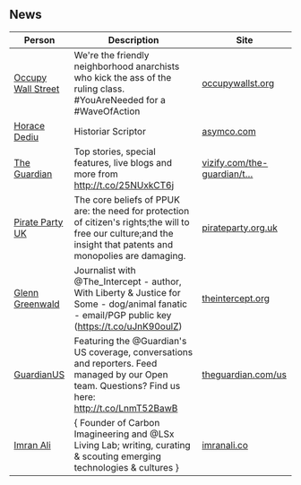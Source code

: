 ## News

| Person | Description | Site | 
|--------|-------------|------|
|[Occupy Wall Street](http://twitter.com/OccupyWallSt)|We're the friendly neighborhood anarchists who kick the ass of the ruling class. #YouAreNeeded for a #WaveOfAction|[occupywallst.org](https://twitter.com/orta/news)|
|[Horace Dediu](http://twitter.com/asymco)|Historiar Scriptor|[asymco.com](https://twitter.com/orta/news)|
|[The Guardian](http://twitter.com/guardian)|Top stories, special features, live blogs and more from http://t.co/25NUxkCT6j|[vizify.com/the-guardian/t…](https://twitter.com/orta/news)|
|[Pirate Party UK](http://twitter.com/PiratePartyUK)|The core beliefs of PPUK are: the need for protection of citizen's rights;the will to free our culture;and the insight that patents and monopolies are damaging.|[pirateparty.org.uk](https://twitter.com/orta/news)|
|[Glenn Greenwald](http://twitter.com/ggreenwald)|Journalist with @The_Intercept - author, With Liberty & Justice for Some - dog/animal fanatic - email/PGP public key (https://t.co/uJnK90oulZ)|[theintercept.org](https://twitter.com/orta/news)|
|[GuardianUS](http://twitter.com/GuardianUS)|Featuring the @Guardian's US coverage, conversations and reporters. Feed managed by our Open team. Questions? Find us here: http://t.co/LnmT52BawB|[theguardian.com/us](https://twitter.com/orta/news)|
|[Imran Ali](http://twitter.com/imran)|{ Founder of Carbon Imagineering and @LSx Living Lab; writing, curating & scouting emerging technologies & cultures }|[imranali.co](https://twitter.com/orta/news)|
